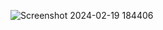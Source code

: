 ![Screenshot 2024-02-19 184406](https://github.com/nanmodi/quote-generator/assets/134764976/f56747df-b0e4-44d4-b53a-8a0dde40da48)
